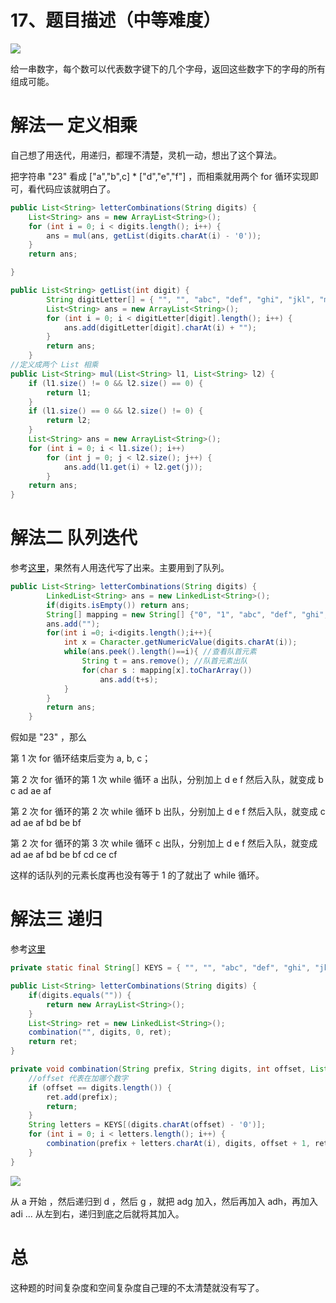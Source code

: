 # 17、题目描述（中等难度）

![](https://windliang.oss-cn-beijing.aliyuncs.com/17.jpg)

给一串数字，每个数可以代表数字键下的几个字母，返回这些数字下的字母的所有组成可能。

# 解法一  定义相乘

自己想了用迭代，用递归，都理不清楚，灵机一动，想出了这个算法。

把字符串 "23" 看成 ["a","b",c] * ["d","e","f"] ，而相乘就用两个 for 循环实现即可，看代码应该就明白了。

```java
public List<String> letterCombinations(String digits) {
    List<String> ans = new ArrayList<String>();
    for (int i = 0; i < digits.length(); i++) {
        ans = mul(ans, getList(digits.charAt(i) - '0'));
    }
    return ans;

}

public List<String> getList(int digit) {
		String digitLetter[] = { "", "", "abc", "def", "ghi", "jkl", "mno", "pqrs", "tuv", "wxyz" };
		List<String> ans = new ArrayList<String>();
		for (int i = 0; i < digitLetter[digit].length(); i++) {
			ans.add(digitLetter[digit].charAt(i) + "");
		}
  		return ans;
	}
//定义成两个 List 相乘
public List<String> mul(List<String> l1, List<String> l2) {
    if (l1.size() != 0 && l2.size() == 0) {
        return l1;
    }
    if (l1.size() == 0 && l2.size() != 0) {
        return l2;
    }
    List<String> ans = new ArrayList<String>();
    for (int i = 0; i < l1.size(); i++)
        for (int j = 0; j < l2.size(); j++) {
            ans.add(l1.get(i) + l2.get(j));
        }
    return ans;
}
```



# 解法二 队列迭代

参考[这里](https://leetcode.com/problems/letter-combinations-of-a-phone-number/discuss/8064/My-java-solution-with-FIFO-queue)，果然有人用迭代写了出来。主要用到了队列。

```java
public List<String> letterCombinations(String digits) {
		LinkedList<String> ans = new LinkedList<String>();
		if(digits.isEmpty()) return ans;
		String[] mapping = new String[] {"0", "1", "abc", "def", "ghi", "jkl", "mno", "pqrs", "tuv", "wxyz"};
		ans.add("");
		for(int i =0; i<digits.length();i++){
			int x = Character.getNumericValue(digits.charAt(i));
			while(ans.peek().length()==i){ //查看队首元素
				String t = ans.remove(); //队首元素出队
				for(char s : mapping[x].toCharArray())
					ans.add(t+s);
			}
		}
		return ans;
	}
```

假如是 "23" ，那么

第 1 次 for 循环结束后变为 a, b, c；

第 2 次 for 循环的第 1 次 while 循环 a 出队，分别加上 d e f 然后入队，就变成 b c ad ae af

第 2 次 for 循环的第 2 次 while 循环 b 出队，分别加上 d e f 然后入队，就变成 c ad ae af bd be bf

第 2 次 for 循环的第 3 次 while 循环 c 出队，分别加上 d e f 然后入队，就变成 ad ae af bd be bf cd ce cf

这样的话队列的元素长度再也没有等于 1 的了就出了 while 循环。

# 解法三 递归

参考[这里](https://leetcode.com/problems/letter-combinations-of-a-phone-number/discuss/8097/My-iterative-sollution-very-simple-under-15-lines)

```java
private static final String[] KEYS = { "", "", "abc", "def", "ghi", "jkl", "mno", "pqrs", "tuv", "wxyz" };

public List<String> letterCombinations(String digits) {
    if(digits.equals("")) {
        return new ArrayList<String>();
    }
    List<String> ret = new LinkedList<String>();
    combination("", digits, 0, ret);
    return ret;
}

private void combination(String prefix, String digits, int offset, List<String> ret) {
    //offset 代表在加哪个数字
    if (offset == digits.length()) {
        ret.add(prefix);
        return;
    }
    String letters = KEYS[(digits.charAt(offset) - '0')];
    for (int i = 0; i < letters.length(); i++) {
        combination(prefix + letters.charAt(i), digits, offset + 1, ret);
    }
}

```

![](https://windliang.oss-cn-beijing.aliyuncs.com/17_2.jpg)

从 a 开始 ，然后递归到 d ，然后 g ，就把 adg 加入，然后再加入 adh，再加入 adi ... 从左到右，递归到底之后就将其加入。

# 总

这种题的时间复杂度和空间复杂度自己理的不太清楚就没有写了。